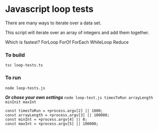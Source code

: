 # Javascript loop tests

There are many ways to iterate over a data set. 

This script will iterate over an array of integers and add them together.

Which is fastest?
ForLoop
ForOf
ForEach
WhileLoop
Reduce

### To build
`tsc loop-tests.ts`

### To run
`node loop-tests.js`

***Or chose your own settings***
`node loop-test.js timesToRun arrayLength minInit maxInt`

```
const timesToRun = +process.argv[2] || 1000;
const arrayLength = +process.argv[3] || 100000;
const minInt = +process.argv[4] || 0;
const maxInt = +process.argv[5] || 100000;
```
